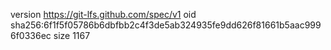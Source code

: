 version https://git-lfs.github.com/spec/v1
oid sha256:6f1f5f05786b6dbfbb2c4f3de5ab324935fe9dd626f81661b5aac9996f0336ec
size 1167
